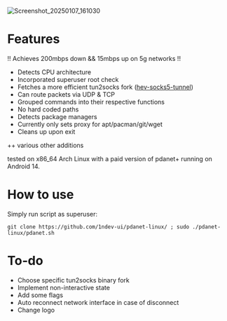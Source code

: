 ![Screenshot_20250107_161030](https://github.com/user-attachments/assets/c8d871d5-9342-4446-b405-a347c527a15c)

# Features

!! Achieves 200mbps down && 15mbps up on 5g networks !!

+ Detects CPU architecture
+ Incorporated superuser root check
+ Fetches a more efficient tun2socks fork ([hev-socks5-tunnel](https://github.com/heiher/hev-socks5-tunnel))
+ Can route packets via UDP & TCP
+ Grouped commands into their respective functions
+ No hard coded paths
+ Detects package managers 
+ Currently only sets proxy for apt/pacman/git/wget
+ Cleans up upon exit

++ various other additions

tested on x86_64 Arch Linux with a paid version of pdanet+ running on Android 14.

# How to use

Simply run script as superuser:

`git clone https://github.com/1ndev-ui/pdanet-linux/ ; sudo ./pdanet-linux/pdanet.sh`

# To-do

* Choose specific tun2socks binary fork
* Implement non-interactive state
* Add some flags
* Auto reconnect network interface in case of disconnect
* Change logo

